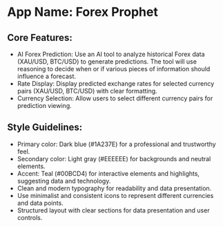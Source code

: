 # **App Name**: Forex Prophet

## Core Features:

- AI Forex Prediction: Use an AI tool to analyze historical Forex data (XAU/USD, BTC/USD) to generate predictions. The tool will use reasoning to decide when or if various pieces of information should influence a forecast.
- Rate Display: Display predicted exchange rates for selected currency pairs (XAU/USD, BTC/USD) with clear formatting.
- Currency Selection: Allow users to select different currency pairs for prediction viewing.

## Style Guidelines:

- Primary color: Dark blue (#1A237E) for a professional and trustworthy feel.
- Secondary color: Light gray (#EEEEEE) for backgrounds and neutral elements.
- Accent: Teal (#00BCD4) for interactive elements and highlights, suggesting data and technology.
- Clean and modern typography for readability and data presentation.
- Use minimalist and consistent icons to represent different currencies and data points.
- Structured layout with clear sections for data presentation and user controls.